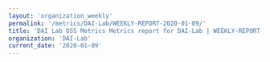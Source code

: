 ```yaml
---
layout: 'organization_weekly'
permalink: '/metrics/DAI-Lab/WEEKLY-REPORT-2020-01-09/'
title: 'DAI Lab OSS Metrics Metrics report for DAI-Lab | WEEKLY-REPORT-2020-01-09'
organization: 'DAI-Lab'
current_date: '2020-01-09'
---
```

